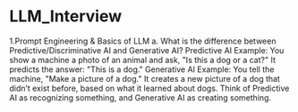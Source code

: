 # LLM_Interview
1.Prompt Engineering & Basics of LLM
a. What is the difference between Predictive/Discriminative AI and Generative AI? 
Predictive AI Example:
You show a machine a photo of an animal and ask, "Is this a dog or a cat?"
It predicts the answer: "This is a dog."
Generative AI Example:
You tell the machine, "Make a picture of a dog."
It creates a new picture of a dog that didn’t exist before, based on what it learned about dogs.
Think of Predictive AI as recognizing something, and Generative AI as creating something.
